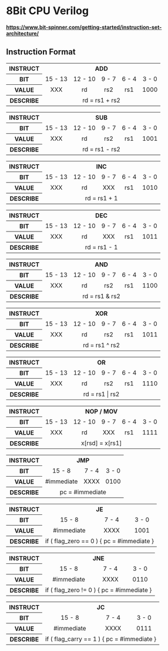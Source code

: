 # 8Bit CPU Verilog

**https://www.bit-spinner.com/getting-started/instruction-set-architecture/**

## Instruction Format

<table style="text-align: center;">
  <tr>
    <th>INSTRUCT</th>
    <th colspan="5">ADD</th>
  </tr>
  <tr>
    <th>BIT</th>
    <td>15 - 13</td>
    <td>12 - 10</td>
    <td>9 - 7</td>
    <td>6 - 4</td>
    <td>3 - 0</td>
  </tr>
  <tr>
    <th>VALUE</th>
    <td>XXX</td>
    <td>rd</td>
    <td>rs2</td>
    <td>rs1</td>
    <td>1000</td>
  </tr>
  <tr>
    <th>DESCRIBE</th>
    <td colspan="5">rd = rs1 + rs2</td>
  </tr>
</table>

<table style="text-align: center;">
  <tr>
    <th>INSTRUCT</th>
    <th colspan="5">SUB</th>
  </tr>
  <tr>
    <th>BIT</th>
    <td>15 - 13</td>
    <td>12 - 10</td>
    <td>9 - 7</td>
    <td>6 - 4</td>
    <td>3 - 0</td>
  </tr>
  <tr>
    <th>VALUE</th>
    <td>XXX</td>
    <td>rd</td>
    <td>rs2</td>
    <td>rs1</td>
    <td>1001</td>
  </tr>
  <tr>
    <th>DESCRIBE</th>
    <td colspan="5">rd = rs1 - rs2</td>
  </tr>
</table>

<table style="text-align: center;">
  <tr>
    <th>INSTRUCT</th>
    <th colspan="5">INC</th>
  </tr>
  <tr>
    <th>BIT</th>
    <td>15 - 13</td>
    <td>12 - 10</td>
    <td>9 - 7</td>
    <td>6 - 4</td>
    <td>3 - 0</td>
  </tr>
  <tr>
    <th>VALUE</th>
    <td>XXX</td>
    <td>rd</td>
    <td>XXX</td>
    <td>rs1</td>
    <td>1010</td>
  </tr>
  <tr>
    <th>DESCRIBE</th>
    <td colspan="5">rd = rs1 + 1</td>
  </tr>
</table>

<table style="text-align: center;">
  <tr>
    <th>INSTRUCT</th>
    <th colspan="5">DEC</th>
  </tr>
  <tr>
    <th>BIT</th>
    <td>15 - 13</td>
    <td>12 - 10</td>
    <td>9 - 7</td>
    <td>6 - 4</td>
    <td>3 - 0</td>
  </tr>
  <tr>
    <th>VALUE</th>
    <td>XXX</td>
    <td>rd</td>
    <td>XXX</td>
    <td>rs1</td>
    <td>1011</td>
  </tr>
  <tr>
    <th>DESCRIBE</th>
    <td colspan="5">rd = rs1 - 1</td>
  </tr>
</table>

<table style="text-align: center;">
  <tr>
    <th>INSTRUCT</th>
    <th colspan="5">AND</th>
  </tr>
  <tr>
    <th>BIT</th>
    <td>15 - 13</td>
    <td>12 - 10</td>
    <td>9 - 7</td>
    <td>6 - 4</td>
    <td>3 - 0</td>
  </tr>
  <tr>
    <th>VALUE</th>
    <td>XXX</td>
    <td>rd</td>
    <td>rs2</td>
    <td>rs1</td>
    <td>1100</td>
  </tr>
  <tr>
    <th>DESCRIBE</th>
    <td colspan="5">rd = rs1 & rs2</td>
  </tr>
</table>

<table style="text-align: center;">
  <tr>
    <th>INSTRUCT</th>
    <th colspan="5">XOR</th>
  </tr>
  <tr>
    <th>BIT</th>
    <td>15 - 13</td>
    <td>12 - 10</td>
    <td>9 - 7</td>
    <td>6 - 4</td>
    <td>3 - 0</td>
  </tr>
  <tr>
    <th>VALUE</th>
    <td>XXX</td>
    <td>rd</td>
    <td>rs2</td>
    <td>rs1</td>
    <td>1011</td>
  </tr>
  <tr>
    <th>DESCRIBE</th>
    <td colspan="5">rd = rs1 ^ rs2</td>
  </tr>
</table>

<table style="text-align: center;">
  <tr>
    <th>INSTRUCT</th>
    <th colspan="5">OR</th>
  </tr>
  <tr>
    <th>BIT</th>
    <td>15 - 13</td>
    <td>12 - 10</td>
    <td>9 - 7</td>
    <td>6 - 4</td>
    <td>3 - 0</td>
  </tr>
  <tr>
    <th>VALUE</th>
    <td>XXX</td>
    <td>rd</td>
    <td>rs2</td>
    <td>rs1</td>
    <td>1110</td>
  </tr>
  <tr>
    <th>DESCRIBE</th>
    <td colspan="5">rd = rs1 | rs2</td>
  </tr>
</table>

<table style="text-align: center;">
  <tr>
    <th>INSTRUCT</th>
    <th colspan="5">NOP / MOV</th>
  </tr>
  <tr>
    <th>BIT</th>
    <td>15 - 13</td>
    <td>12 - 10</td>
    <td>9 - 7</td>
    <td>6 - 4</td>
    <td>3 - 0</td>
  </tr>
  <tr>
    <th>VALUE</th>
    <td>XXX</td>
    <td>rd</td>
    <td>XXX</td>
    <td>rs1</td>
    <td>1111</td>
  </tr>
  <tr>
    <th>DESCRIBE</th>
    <td colspan="5">x[rsd] = x[rs1]</td>
  </tr>
</table>

<table style="text-align: center;">
  <tr>
    <th>INSTRUCT</th>
    <th colspan="5">JMP</th>
  </tr>
  <tr>
    <th>BIT</th>
    <td colspan="3">15 - 8</td>
    <td>7 - 4</td>
    <td>3 - 0</td>
  </tr>
  <tr>
    <th>VALUE</th>
    <td colspan="3">#immediate</td>
    <td>XXXX</td>
    <td>0100</td>
  </tr>
  <tr>
    <th>DESCRIBE</th>
    <td colspan="5">pc = #immediate</td>
  </tr>
</table>

<table style="text-align: center;">
  <tr>
    <th>INSTRUCT</th>
    <th colspan="5">JE</th>
  </tr>
  <tr>
    <th>BIT</th>
    <td colspan="3">15 - 8</td>
    <td>7 - 4</td>
    <td>3 - 0</td>
  </tr>
  <tr>
    <th>VALUE</th>
    <td colspan="3">#immediate</td>
    <td>XXXX</td>
    <td>1001</td>
  </tr>
  <tr>
    <th>DESCRIBE</th>
    <td colspan="5">if ( flag_zero == 0 ) { pc = #immediate }</td>
  </tr>
</table>

<table style="text-align: center;">
  <tr>
    <th>INSTRUCT</th>
    <th colspan="5">JNE</th>
  </tr>
  <tr>
    <th>BIT</th>
    <td colspan="3">15 - 8</td>
    <td>7 - 4</td>
    <td>3 - 0</td>
  </tr>
  <tr>
    <th>VALUE</th>
    <td colspan="3">#immediate</td>
    <td>XXXX</td>
    <td>0110</td>
  </tr>
  <tr>
    <th>DESCRIBE</th>
    <td colspan="5">if ( flag_zero != 0 ) { pc = #immediate }</td>
  </tr>
</table>

<table style="text-align: center;">
  <tr>
    <th>INSTRUCT</th>
    <th colspan="5">JC</th>
  </tr>
  <tr>
    <th>BIT</th>
    <td colspan="3">15 - 8</td>
    <td>7 - 4</td>
    <td>3 - 0</td>
  </tr>
  <tr>
    <th>VALUE</th>
    <td colspan="3">#immediate</td>
    <td>XXXX</td>
    <td>0111</td>
  </tr>
  <tr>
    <th>DESCRIBE</th>
    <td colspan="5">if ( flag_carry == 1 ) { pc = #immediate }</td>
  </tr>
</table>